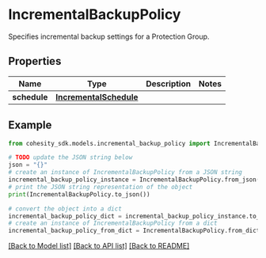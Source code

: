 # IncrementalBackupPolicy

Specifies incremental backup settings for a Protection Group.

## Properties

Name | Type | Description | Notes
------------ | ------------- | ------------- | -------------
**schedule** | [**IncrementalSchedule**](IncrementalSchedule.md) |  | 

## Example

```python
from cohesity_sdk.models.incremental_backup_policy import IncrementalBackupPolicy

# TODO update the JSON string below
json = "{}"
# create an instance of IncrementalBackupPolicy from a JSON string
incremental_backup_policy_instance = IncrementalBackupPolicy.from_json(json)
# print the JSON string representation of the object
print(IncrementalBackupPolicy.to_json())

# convert the object into a dict
incremental_backup_policy_dict = incremental_backup_policy_instance.to_dict()
# create an instance of IncrementalBackupPolicy from a dict
incremental_backup_policy_from_dict = IncrementalBackupPolicy.from_dict(incremental_backup_policy_dict)
```
[[Back to Model list]](../README.md#documentation-for-models) [[Back to API list]](../README.md#documentation-for-api-endpoints) [[Back to README]](../README.md)


